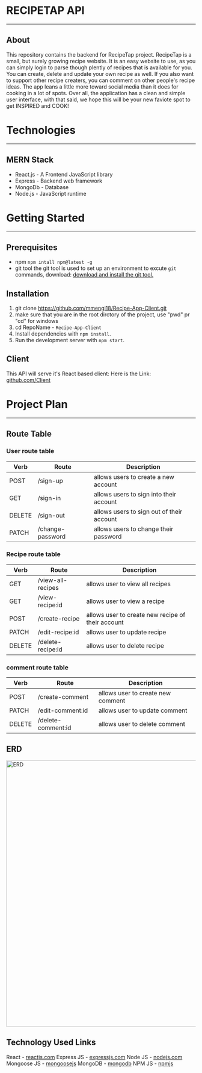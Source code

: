 # RECIPETAP API

<hr />

## About
This repository contains the backend for RecipeTap project. RecipeTap is a small, but surely growing recipe website. It is an easy website to use, as you can simply login to parse though plently of recipes that is available for you. You can create, delete and update your own recipe as well. If you also want to support other recipe creaters, you can comment on other people's recipe ideas. The app leans a little more toward social media than it does for cooking in a lot of spots. Over all, the application has a clean and simple user interface, with that said, we hope this will be your new faviote spot to get INSPIRED and COOK!

# Technologies
<hr />

## MERN Stack
- React.js - A Frontend JavaScript library
 - Express - Backend web framework
- MongoDb - Database
 - Node.js - JavaScript runtime

# Getting Started
<hr />

## Prerequisites
- npm
`npm intall npm@latest -g`
- git tool 
the git tool is used to set up an environment to excute `git` commands, download:  [download and install the git tool.](https://git-scm.com/downloads)

## Installation 

1. git clone https://github.com/mmengi18/Recipe-App-Client.git 
1.  make sure that you are in the root dirctory of the project, use "pwd" pr "cd" for windows 
1. cd RepoName -  `Recipe-App-Client`
1. Install dependencies with `npm install`.
1.  Run the development server with `npm start`.

## Client
This API will serve it's React based client: 
Here is the Link: [github.com/Client](https://github.com/mmengi18/Recipe-App-Client/tree/main)

# Project Plan 
<hr />

## Route Table

### User route table

Verb| Route | Description |
---| ----- | ----------- |
POST| /sign-up | allows users to create a new account |
GET| /sign-in | allows users to sign into their account |
DELETE| /sign-out | allows users to sign out of their account |
PATCH| /change-password | allows users to change their password |

### Recipe route table

Verb| Route | Description |
---| ----- | ----------- |
GET| /view-all-recipes | allows user to view all recipes|
GET| /view-recipe:id | allows user to view a recipe |
POST| /create-recipe | allows user to create new recipe of their account |
PATCH| /edit-recipe:id | allows user to update recipe|
DELETE| /delete-recipe:id | allows user to delete recipe|

### comment route table

Verb| Route | Description |
---| ----- | ----------- |
POST| /create-comment | allows user to create new comment|
PATCH| /edit-comment:id | allows user to update comment|
DELETE| /delete-comment:id | allows user to delete comment|


## ERD

<img width="707" alt="ERD" src="https://user-images.githubusercontent.com/89544636/185941281-91df9724-52d7-4f46-9a61-415e06e89287.png">



## Technology Used Links

React - [reactjs.com](https://reactjs.org/)
Express JS - [expressjs.com](https://reactjs.org/)
Node JS - [nodejs.com](https://nodejs.org/en/)
Mongoose JS - [mongoosejs](https://mongoosejs.com/)
MongoDB - [mongodb](https://www.mongodb.com/)
NPM JS - [npmjs](https://www.npmjs.com/)








